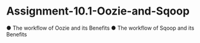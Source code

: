 # Assignment-10.1-Oozie-and-Sqoop
● The workflow of Oozie and its Benefits ● The workflow of Sqoop and its Benefits
